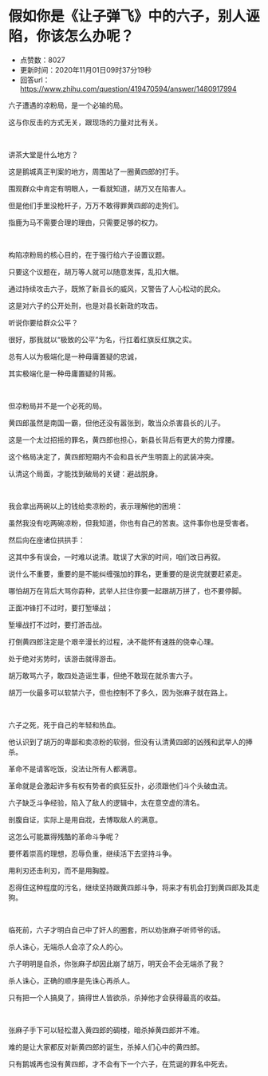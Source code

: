 # 假如你是《让子弹飞》中的六子，别人诬陷，你该怎么办呢？
- 点赞数：8027
- 更新时间：2020年11月01日09时37分19秒
- 回答url：https://www.zhihu.com/question/419470594/answer/1480917994
<body>
 <p data-pid="EINTmAUm">六子遭遇的凉粉局，是一个必输的局。</p>
 <p data-pid="3q11mOho">这与你反击的方式无关，跟现场的力量对比有关。</p>
 <p class="ztext-empty-paragraph"><br></p>
 <p data-pid="gff4NVEx">讲茶大堂是什么地方？</p>
 <p data-pid="TC-SwKST">这是鹅城真正判案的地方，周围站了一圈黄四郎的打手。</p>
 <p data-pid="9F4dY7-f">围观群众中肯定有明眼人，一看就知道，胡万又在陷害人。</p>
 <p data-pid="icW8Uorc">但是他们手里没枪杆子，万万不敢得罪黄四郎的走狗们。</p>
 <p data-pid="0rzp36_X">指鹿为马不需要合理的理由，只需要足够的权力。</p>
 <p class="ztext-empty-paragraph"><br></p>
 <p data-pid="XKWmLfJ9">构陷凉粉局的核心目的，在于强行给六子设置议题。</p>
 <p data-pid="iMNRq8Dk">只要这个议题在，胡万等人就可以随意发挥，乱扣大帽。</p>
 <p data-pid="3_LumXGq">通过持续攻击六子，既煞了新县长的威风，又警告了人心松动的民众。</p>
 <p data-pid="0Ki65BoE">这是对六子的公开处刑，也是对县长新政的攻击。</p>
 <p data-pid="aRTYdNqN">听说你要给群众公平？</p>
 <p data-pid="vDZf4Yg9">很好，那我就以“极致的公平”为名，行扛着红旗反红旗之实。</p>
 <p data-pid="gg07tGSA">总有人以为极端化是一种毋庸置疑的忠诚，</p>
 <p data-pid="gWFgvqFk">其实极端化是一种毋庸置疑的背叛。</p>
 <p class="ztext-empty-paragraph"><br></p>
 <p data-pid="Yzsrz_Pq">但凉粉局并不是一个必死的局。</p>
 <p data-pid="V83QWHV7">黄四郎虽然是南国一霸，但他还没有嚣张到，敢当众杀害县长的儿子。</p>
 <p data-pid="BAqW4-LY">这是一个太过招摇的罪名，黄四郎也担心，新县长背后有更大的势力撑腰。</p>
 <p data-pid="EGKcnFvX">这个格局决定了，黄四郎短期内不会和县长产生明面上的武装冲突。</p>
 <p data-pid="PK6nR3AO">认清这个局面，才能找到破局的关键：避战脱身。</p>
 <p class="ztext-empty-paragraph"><br></p>
 <p data-pid="yZoTEiu_">我会拿出两碗以上的钱给卖凉粉的，表示理解他的困境：</p>
 <p data-pid="NLQpvxul">虽然我没有吃两碗凉粉，但我知道，你也有自己的苦衷。这件事你也是受害者。</p>
 <p data-pid="0KVZJ4ja">然后向在座诸位拱拱手：</p>
 <p data-pid="3vB4F-N5">这其中多有误会，一时难以说清。耽误了大家的时间，咱们改日再叙。</p>
 <p data-pid="QKCmqv0l">说什么不重要，重要的是不能纠缠强加的罪名，更重要的是说完就要赶紧走。</p>
 <p data-pid="dnfJZ25p">哪怕胡万在背后大骂你孬种，武举人拦住你要一起跟胡万拼了，也不要停脚。</p>
 <p data-pid="zYjenRPJ">正面冲锋打不过时，要打堑壕战；</p>
 <p data-pid="p0spTLOf">堑壕战打不过时，要打游击战。</p>
 <p data-pid="u7exchRA">打倒黄四郎注定是个艰辛漫长的过程，决不能怀有速胜的侥幸心理。</p>
 <p data-pid="NVX04NkU">处于绝对劣势时，该游击就得游击。</p>
 <p data-pid="SzWojKAn">胡万敢骂六子，敢四处造谣生事，但绝不敢现在就杀害六子。</p>
 <p data-pid="dMES1xke">胡万一伙最多可以软禁六子，但也控制不了多久，因为张麻子就在路上。</p>
 <p class="ztext-empty-paragraph"><br></p>
 <p data-pid="N-bzhLQv">六子之死，死于自己的年轻和热血。</p>
 <p data-pid="CJ6YX33B">他认识到了胡万的卑鄙和卖凉粉的软弱，但没有认清黄四郎的凶残和武举人的捧杀。</p>
 <p data-pid="0FACAP66">革命不是请客吃饭，没法让所有人都满意。</p>
 <p data-pid="AtXng1xX">革命就是会激起许多有权有势者的疯狂反扑，必须跟他们斗个头破血流。</p>
 <p data-pid="t0I78sWh">六子缺乏斗争经验，陷入了敌人的逻辑中，太在意空虚的清名。</p>
 <p data-pid="9pO5qCJi">剖腹自证，实际上是用自戕，去博取敌人的满意。</p>
 <p data-pid="HYw3a39_">这怎么可能赢得残酷的革命斗争呢？</p>
 <p data-pid="TXic3d8X">要怀着崇高的理想，忍辱负重，继续活下去坚持斗争。</p>
 <p data-pid="a8aAHtrS">用利刃还击利刃，而不是用胸膛。</p>
 <p data-pid="ODCh0CA8">忍得住这种程度的污名，继续坚持跟黄四郎斗争，将来才有机会打到黄四郎及其走狗。</p>
 <p class="ztext-empty-paragraph"><br></p>
 <p data-pid="s73blTaV">临死前，六子才明白自己中了奸人的圈套，所以劝张麻子听师爷的话。</p>
 <p data-pid="zawABVKm">杀人诛心，无端杀人会凉了众人的心。</p>
 <p data-pid="-BZ17pHP">六子明明是自杀，你张麻子却因此崩了胡万，明天会不会无端杀了我？</p>
 <p data-pid="4MxwzTat">杀人诛心，正确的顺序是先诛心再杀人。</p>
 <p data-pid="HbZDQkCW">只有把一个人搞臭了，搞得世人皆欲杀，杀掉他才会获得最高的收益。</p>
 <p class="ztext-empty-paragraph"><br></p>
 <p data-pid="6nQUmXyA">张麻子手下可以轻松潜入黄四郎的碉楼，暗杀掉黄四郎并不难。</p>
 <p data-pid="tMOJMuSG">难的是让大家都反对新黄四郎的诞生，杀掉人们心中的黄四郎。</p>
 <p data-pid="mOsjjbtt">只有鹅城再也没有黄四郎，才不会有下一个六子，在荒诞的罪名中死去。</p>
</body>